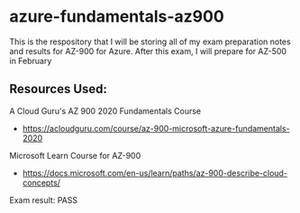 # azure-fundamentals-az900
This is the respository that I will be storing all of my exam preparation notes and results for AZ-900 for Azure. After this exam, I will prepare for AZ-500 in February
## Resources Used:
A Cloud Guru's AZ 900 2020 Fundamentals Course

- https://acloudguru.com/course/az-900-microsoft-azure-fundamentals-2020

Microsoft Learn Course for AZ-900

- https://docs.microsoft.com/en-us/learn/paths/az-900-describe-cloud-concepts/

Exam result: PASS
